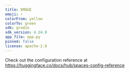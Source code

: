 ```yaml
---
title: EMAGE
emoji: ⚡
colorFrom: yellow
colorTo: green
sdk: gradio
sdk_version: 4.24.0
app_file: app.py
pinned: false
license: apache-2.0
---
```


Check out the configuration reference at https://huggingface.co/docs/hub/spaces-config-reference
